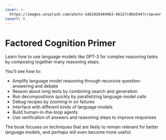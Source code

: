 ```yaml
---
cover: >-
  https://images.unsplash.com/photo-1481026469463-66327c86e544?crop=entropy&cs=tinysrgb&fm=jpg&ixid=MnwxOTcwMjR8MHwxfHNlYXJjaHw2fHxibHVlJTIwd2hpdGV8ZW58MHx8fHwxNjYyODM4MTE4&ixlib=rb-1.2.1&q=80
coverY: 0
---
```


# Factored Cognition Primer

Learn how to use language models like GPT-3 for complex reasoning tasks by composing together many reasoning steps.

You'll see how to:

* Amplify language model reasoning through recursive question-answering and debate
* Reason about long texts by combining search and generation
* Run decompositions quickly by parallelizing language model calls
* Debug recipes by zooming in on failures
* Interface with different kinds of language models
* Build human-in-the-loop agents
* Use verification of answers and reasoning steps to improve responses

The book focuses on techniques that are likely to remain relevant for better language models, and perhaps will even become more useful.
